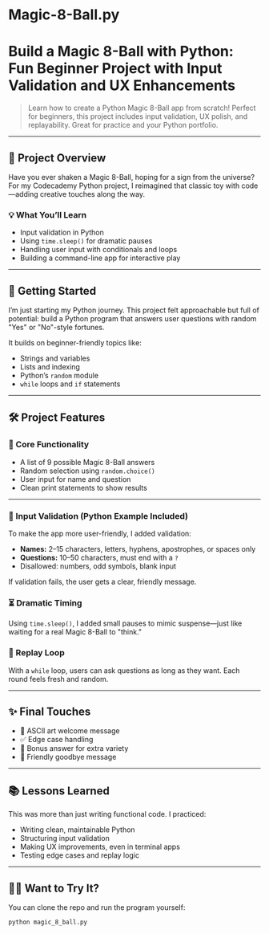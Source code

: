 # Magic-8-Ball.py

# Build a Magic 8-Ball with Python: Fun Beginner Project with Input Validation and UX Enhancements

> Learn how to create a Python Magic 8-Ball app from scratch! Perfect for beginners, this project includes input validation, UX polish, and replayability. Great for practice and your Python portfolio.

---

## 🎯 Project Overview

Have you ever shaken a Magic 8-Ball, hoping for a sign from the universe? For my Codecademy Python project, I reimagined that classic toy with code—adding creative touches along the way.

### 💡 What You’ll Learn

- Input validation in Python  
- Using `time.sleep()` for dramatic pauses  
- Handling user input with conditionals and loops  
- Building a command-line app for interactive play  

---

## 🧠 Getting Started

I’m just starting my Python journey. This project felt approachable but full of potential: build a Python program that answers user questions with random "Yes" or "No"-style fortunes.

It builds on beginner-friendly topics like:
- Strings and variables
- Lists and indexing
- Python’s `random` module
- `while` loops and `if` statements

---

## 🛠️ Project Features

### 🎲 Core Functionality

- A list of 9 possible Magic 8-Ball answers  
- Random selection using `random.choice()`  
- User input for name and question  
- Clean print statements to show results

---

### 🔐 Input Validation (Python Example Included)

To make the app more user-friendly, I added validation:

- **Names:** 2–15 characters, letters, hyphens, apostrophes, or spaces only  
- **Questions:** 10–50 characters, must end with a `?`  
- Disallowed: numbers, odd symbols, blank input

If validation fails, the user gets a clear, friendly message.

### ⏳ Dramatic Timing

Using `time.sleep()`, I added small pauses to mimic suspense—just like waiting for a real Magic 8-Ball to "think."

### 🔁 Replay Loop

With a `while` loop, users can ask questions as long as they want. Each round feels fresh and random.

---

## ✨ Final Touches

- 🎨 ASCII art welcome message  
- ✅ Edge case handling  
- 🧠 Bonus answer for extra variety  
- 👋 Friendly goodbye message

---

## 📚 Lessons Learned

This was more than just writing functional code. I practiced:

- Writing clean, maintainable Python  
- Structuring input validation  
- Making UX improvements, even in terminal apps  
- Testing edge cases and replay logic

---

## 🙋‍♀️ Want to Try It?

You can clone the repo and run the program yourself:

```bash
python magic_8_ball.py
